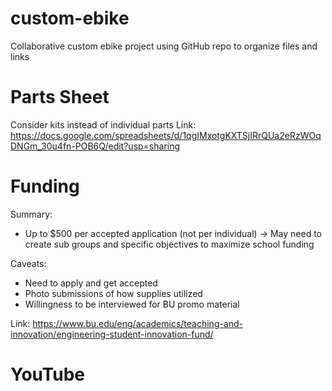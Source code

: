 # custom-ebike
Collaborative custom ebike project using GitHub repo to organize files and links

# Parts Sheet
Consider kits instead of individual parts
Link: https://docs.google.com/spreadsheets/d/1qgIMxotgKXTSjIRrQUa2eRzWOqDNGm_30u4fn-POB6Q/edit?usp=sharing

# Funding
Summary: 
- Up to $500 per accepted application (not per individual) -> May need to create sub groups and specific objectives to maximize school funding

Caveats: 
- Need to apply and get accepted
- Photo submissions of how supplies utilized
- Willingness to be interviewed for BU promo material

Link: https://www.bu.edu/eng/academics/teaching-and-innovation/engineering-student-innovation-fund/

# YouTube